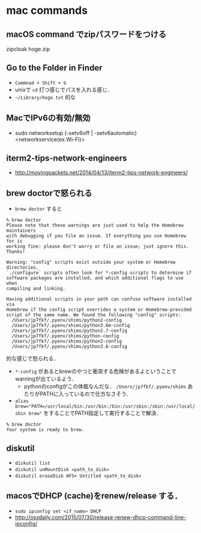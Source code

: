 # mac commands

## macOS command でzipパスワードをつける
zipcloak hoge.zip

## Go to the Folder in Finder
- `Commnad + Shift + G`
- unixで `cd` 打つ感じでパスを入れる感じ．
- `~/Library/hoge.txt` 的な

## MacでIPv6の有効/無効
  - sudo networksetup (-setv6off | -setv6automatic) <networkservice(ex.Wi-Fi)>

## iterm2-tips-network-engineers
  - http://movingpackets.net/2014/04/13/iterm2-tips-network-engineers/
  
## brew doctorで怒られる
- `brew doctor` すると
```
% brew doctor
Please note that these warnings are just used to help the Homebrew maintainers
with debugging if you file an issue. If everything you use Homebrew for is
working fine: please don't worry or file an issue; just ignore this. Thanks!

Warning: "config" scripts exist outside your system or Homebrew directories.
`./configure` scripts often look for *-config scripts to determine if
software packages are installed, and which additional flags to use when
compiling and linking.

Having additional scripts in your path can confuse software installed via
Homebrew if the config script overrides a system or Homebrew-provided
script of the same name. We found the following "config" scripts:
  /Users/jp7fkf/.pyenv/shims/python2-config
  /Users/jp7fkf/.pyenv/shims/python3.6m-config
  /Users/jp7fkf/.pyenv/shims/python2.7-config
  /Users/jp7fkf/.pyenv/shims/python-config
  /Users/jp7fkf/.pyenv/shims/python3-config
  /Users/jp7fkf/.pyenv/shims/python3.6-config
```
的な感じで怒られる．
- `*-config` があるとbrewのやつと衝突する危険があるよということでwarningが出ているよう．
  - pythonのconfigがこの体裁なんだな． `/Users/jp7fkf/.pyenv/shims` あたりがPATHに入っているので仕方なさそう．
- `alias brew="PATH=/usr/local/bin:/usr/bin:/bin:/usr/sbin:/sbin:/usr/local/sbin brew"` をすることでPATH指定して実行することで解決．
```
% brew doctor
Your system is ready to brew.
```

## diskutil
- `diskutil list`
- `diskutil unMountDisk <path_to_disk>`
- `diskutil eraseDisk HFS+ Untitled <path_to_disk>`

## macosでDHCP (cache)をrenew/release する．
  - `sudo ipconfig set <if_name> DHCP`
  - http://osxdaily.com/2015/07/30/release-renew-dhcp-command-line-ipconfig/